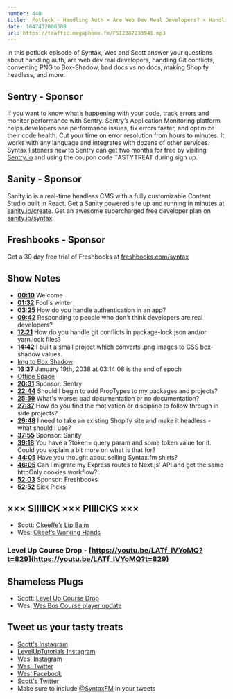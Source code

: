 ```yaml
---
number: 440
title:  Potluck - Handling Auth × Are Web Dev Real Developers? × Handling Git Conflicts × Converting PNG to Box-Shadow × Bad Docs vs No Docs × Making Shopify Headless
date: 1647432000308
url: https://traffic.megaphone.fm/FSI2387233941.mp3
---
```


In this potluck episode of Syntax, Wes and Scott answer your questions about handling auth, are web dev real developers, handling Git conflicts,  converting PNG to Box-Shadow, bad docs vs no docs, making Shopify headless, and more.

## Sentry  - Sponsor

If you want to know what’s happening with your code, track errors and monitor performance with Sentry. Sentry’s Application Monitoring platform helps developers see performance issues, fix errors faster, and optimize their code health. Cut your time on error resolution from hours to minutes. It works with any language and integrates with dozens of other services. Syntax listeners new to Sentry can get two months for  free by visiting [Sentry.io](https://sentry.io) and using the coupon code TASTYTREAT during sign up.

## Sanity - Sponsor

Sanity.io is a real-time headless CMS with a fully customizable Content Studio built in React. Get a Sanity powered site up and running in minutes at [sanity.io/create](https://www.sanity.io/create). Get an awesome supercharged free developer plan on [sanity.io/syntax](https://www.sanity.io/syntax).

## Freshbooks - Sponsor

Get a 30 day free trial of Freshbooks at [freshbooks.com/syntax](https://freshbooks.com/syntax)

## Show Notes

* **[00:10](#t=00:10)** Welcome
* **[01:32](#t=01:32)** Fool's winter
* **[03:25](#t=03:25)** How do you handle authentication in an app?
* **[09:42](#t=09:42)** Responding to people who don't think developers are real developers?
* **[12:21](#t=12:21)** How do you handle git conflicts in package-lock.json and/or yarn.lock files?
* **[14:42](#t=14:42)** I built a small project which converts .png images to CSS box-shadow values.
* [Img to Box Shadow](https://github.com/AriPerkkio/img-to-box-shadow)
* **[16:37](#t=16:37)** January 19th, 2038 at 03:14:08 is the end of epoch
* [Office Space](https://www.imdb.com/title/tt0151804/)
* **[20:31](#t=20:31)** Sponsor: Sentry
* **[22:44](#t=22:44)** Should I begin to add PropTypes to my packages and projects?
* **[25:59](#t=25:59)** What's worse: bad documentation or no documentation?
* **[27:37](#t=27:37)** How do you find the motivation or discipline to follow through in side projects?
* **[29:48](#t=29:48)** I need to take an existing Shopify site and make it headless - what should I use?
* **[37:55](#t=37:55)** Sponsor: Sanity
* **[39:18](#t=39:18)** You have a ?token= query param and some token value for it. Could you explain a bit more on what is that for?
* **[44:05](#t=44:05)** Have you thought about selling Syntax.fm shirts?
* **[46:05](#t=46:05)** Can I migrate my Express routes to Next.js' API and get the same httpOnly cookies workflow?
* **[52:03](#t=52:03)** Sponsor: Freshbooks
* **[52:52](#t=52:52)** Sick Picks

## ××× SIIIIICK ××× PIIIICKS ×××

* Scott: [Okeeffe’s Lip Balm](https://amzn.to/3vKGG0c)
* Wes: [Okeef’s Working Hands](https://amzn.to/3sNFEyA)

### Level Up Course Drop - [https://youtu.be/LATf_lVYoMQ?t=829](https://youtu.be/LATf_lVYoMQ?t=829)

## Shameless Plugs

* Scott: [Level Up Course Drop](https://youtu.be/LATf_lVYoMQ)
* Wes: [Wes Bos Course player update](https://wesbos.com/courses)

## Tweet us your tasty treats

* [Scott's Instagram](https://www.instagram.com/stolinski/)
* [LevelUpTutorials Instagram](https://www.instagram.com/LevelUpTutorials/)
* [Wes' Instagram](https://www.instagram.com/wesbos/)
* [Wes' Twitter](https://twitter.com/wesbos)
* [Wes' Facebook](https://www.facebook.com/wesbos.developer)
* [Scott's Twitter](https://twitter.com/stolinski)
* Make sure to include [@SyntaxFM](https://twitter.com/SyntaxFM) in your tweets
